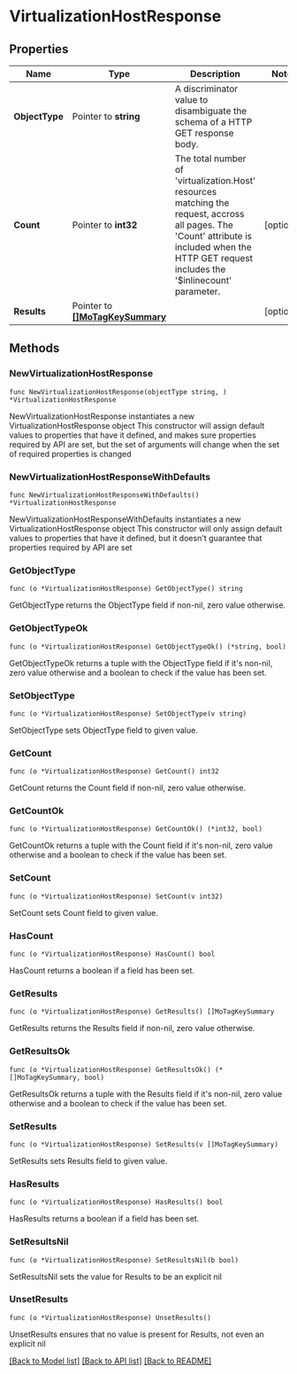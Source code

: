 # VirtualizationHostResponse

## Properties

Name | Type | Description | Notes
------------ | ------------- | ------------- | -------------
**ObjectType** | Pointer to **string** | A discriminator value to disambiguate the schema of a HTTP GET response body. | 
**Count** | Pointer to **int32** | The total number of &#39;virtualization.Host&#39; resources matching the request, accross all pages. The &#39;Count&#39; attribute is included when the HTTP GET request includes the &#39;$inlinecount&#39; parameter. | [optional] 
**Results** | Pointer to [**[]MoTagKeySummary**](mo.TagKeySummary.md) |  | [optional] 

## Methods

### NewVirtualizationHostResponse

`func NewVirtualizationHostResponse(objectType string, ) *VirtualizationHostResponse`

NewVirtualizationHostResponse instantiates a new VirtualizationHostResponse object
This constructor will assign default values to properties that have it defined,
and makes sure properties required by API are set, but the set of arguments
will change when the set of required properties is changed

### NewVirtualizationHostResponseWithDefaults

`func NewVirtualizationHostResponseWithDefaults() *VirtualizationHostResponse`

NewVirtualizationHostResponseWithDefaults instantiates a new VirtualizationHostResponse object
This constructor will only assign default values to properties that have it defined,
but it doesn't guarantee that properties required by API are set

### GetObjectType

`func (o *VirtualizationHostResponse) GetObjectType() string`

GetObjectType returns the ObjectType field if non-nil, zero value otherwise.

### GetObjectTypeOk

`func (o *VirtualizationHostResponse) GetObjectTypeOk() (*string, bool)`

GetObjectTypeOk returns a tuple with the ObjectType field if it's non-nil, zero value otherwise
and a boolean to check if the value has been set.

### SetObjectType

`func (o *VirtualizationHostResponse) SetObjectType(v string)`

SetObjectType sets ObjectType field to given value.


### GetCount

`func (o *VirtualizationHostResponse) GetCount() int32`

GetCount returns the Count field if non-nil, zero value otherwise.

### GetCountOk

`func (o *VirtualizationHostResponse) GetCountOk() (*int32, bool)`

GetCountOk returns a tuple with the Count field if it's non-nil, zero value otherwise
and a boolean to check if the value has been set.

### SetCount

`func (o *VirtualizationHostResponse) SetCount(v int32)`

SetCount sets Count field to given value.

### HasCount

`func (o *VirtualizationHostResponse) HasCount() bool`

HasCount returns a boolean if a field has been set.

### GetResults

`func (o *VirtualizationHostResponse) GetResults() []MoTagKeySummary`

GetResults returns the Results field if non-nil, zero value otherwise.

### GetResultsOk

`func (o *VirtualizationHostResponse) GetResultsOk() (*[]MoTagKeySummary, bool)`

GetResultsOk returns a tuple with the Results field if it's non-nil, zero value otherwise
and a boolean to check if the value has been set.

### SetResults

`func (o *VirtualizationHostResponse) SetResults(v []MoTagKeySummary)`

SetResults sets Results field to given value.

### HasResults

`func (o *VirtualizationHostResponse) HasResults() bool`

HasResults returns a boolean if a field has been set.

### SetResultsNil

`func (o *VirtualizationHostResponse) SetResultsNil(b bool)`

 SetResultsNil sets the value for Results to be an explicit nil

### UnsetResults
`func (o *VirtualizationHostResponse) UnsetResults()`

UnsetResults ensures that no value is present for Results, not even an explicit nil

[[Back to Model list]](../README.md#documentation-for-models) [[Back to API list]](../README.md#documentation-for-api-endpoints) [[Back to README]](../README.md)


